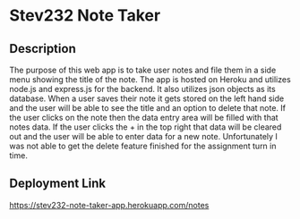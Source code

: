 # Stev232 Note Taker

## Description

The purpose of this web app is to take user notes and file them in a side menu showing the title of the note. The app is hosted on Heroku and utilizes node.js and express.js for the backend. It also utilizes json objects as its database. When a user saves their note it gets stored on the left hand side and the user will be able to see the title and an option to delete that note. If the user clicks on the note then the data entry area will be filled with that notes data. If the user clicks the + in the top right that data will be cleared out and the user will be able to enter data for a new note. Unfortunately I was not able to get the delete feature finished for the assignment turn in time.

## Deployment Link

https://stev232-note-taker-app.herokuapp.com/notes